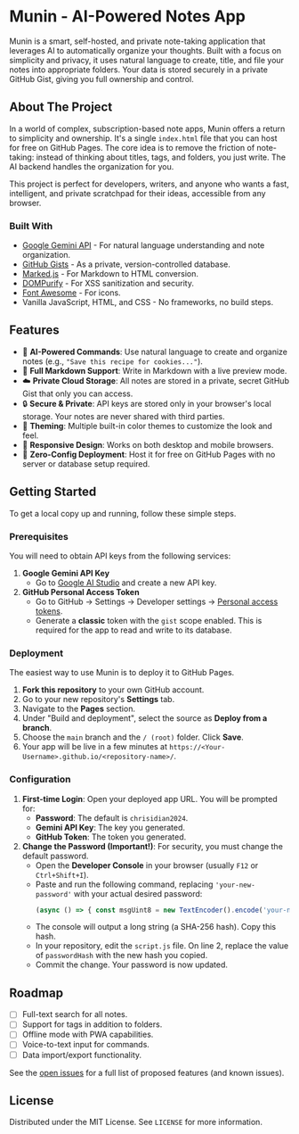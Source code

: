 # Munin - AI-Powered Notes App



Munin is a smart, self-hosted, and private note-taking application that leverages AI to automatically organize your thoughts. Built with a focus on simplicity and privacy, it uses natural language to create, title, and file your notes into appropriate folders. Your data is stored securely in a private GitHub Gist, giving you full ownership and control.

## About The Project

In a world of complex, subscription-based note apps, Munin offers a return to simplicity and ownership. It's a single `index.html` file that you can host for free on GitHub Pages. The core idea is to remove the friction of note-taking: instead of thinking about titles, tags, and folders, you just write. The AI backend handles the organization for you.

This project is perfect for developers, writers, and anyone who wants a fast, intelligent, and private scratchpad for their ideas, accessible from any browser.

### Built With

*   [Google Gemini API](https://ai.google.dev/) - For natural language understanding and note organization.
*   [GitHub Gists](https://gist.github.com/) - As a private, version-controlled database.
*   [Marked.js](https://marked.js.org/) - For Markdown to HTML conversion.
*   [DOMPurify](https://github.com/cure53/DOMPurify) - For XSS sanitization and security.
*   [Font Awesome](https://fontawesome.com/) - For icons.
*   Vanilla JavaScript, HTML, and CSS - No frameworks, no build steps.

## Features

-   🤖 **AI-Powered Commands**: Use natural language to create and organize notes (e.g., `"Save this recipe for cookies..."`).
-   📝 **Full Markdown Support**: Write in Markdown with a live preview mode.
-   ☁️ **Private Cloud Storage**: All notes are stored in a private, secret GitHub Gist that only you can access.
-   🔒 **Secure & Private**: API keys are stored only in your browser's local storage. Your notes are never shared with third parties.
-   🎨 **Theming**: Multiple built-in color themes to customize the look and feel.
-   📱 **Responsive Design**: Works on both desktop and mobile browsers.
-   🚀 **Zero-Config Deployment**: Host it for free on GitHub Pages with no server or database setup required.

## Getting Started

To get a local copy up and running, follow these simple steps.

### Prerequisites

You will need to obtain API keys from the following services:

1.  **Google Gemini API Key**
    *   Go to [Google AI Studio](https://aistudio.google.com/app/apikey) and create a new API key.
2.  **GitHub Personal Access Token**
    *   Go to GitHub → Settings → Developer settings → [Personal access tokens](https://github.com/settings/tokens).
    *   Generate a **classic** token with the `gist` scope enabled. This is required for the app to read and write to its database.

### Deployment

The easiest way to use Munin is to deploy it to GitHub Pages.

1.  **Fork this repository** to your own GitHub account.
2.  Go to your new repository's **Settings** tab.
3.  Navigate to the **Pages** section.
4.  Under "Build and deployment", select the source as **Deploy from a branch**.
5.  Choose the `main` branch and the `/ (root)` folder. Click **Save**.
6.  Your app will be live in a few minutes at `https://<Your-Username>.github.io/<repository-name>/`.

### Configuration

1.  **First-time Login**: Open your deployed app URL. You will be prompted for:
    *   **Password**: The default is `chrisidian2024`.
    *   **Gemini API Key**: The key you generated.
    *   **GitHub Token**: The token you generated.
2.  **Change the Password (Important!)**: For security, you must change the default password.
    *   Open the **Developer Console** in your browser (usually `F12` or `Ctrl+Shift+I`).
    *   Paste and run the following command, replacing `'your-new-password'` with your actual desired password:
        ```javascript
        (async () => { const msgUint8 = new TextEncoder().encode('your-new-password'); const hashBuffer = await crypto.subtle.digest('SHA-256', msgUint8); const hashArray = Array.from(new Uint8Array(hashBuffer)); const hashHex = hashArray.map(b => b.toString(16).padStart(2, '0')).join(''); console.log(hashHex); })();
        ```
    *   The console will output a long string (a SHA-256 hash). Copy this hash.
    *   In your repository, edit the `script.js` file. On line 2, replace the value of `passwordHash` with the new hash you copied.
    *   Commit the change. Your password is now updated.

## Roadmap

-   [ ] Full-text search for all notes.
-   [ ] Support for tags in addition to folders.
-   [ ] Offline mode with PWA capabilities.
-   [ ] Voice-to-text input for commands.
-   [ ] Data import/export functionality.

See the [open issues](https://github.com/chraltro/munin/issues) for a full list of proposed features (and known issues).

## License

Distributed under the MIT License. See `LICENSE` for more information.
